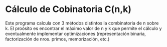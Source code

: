 # Cálculo de Cobinatoria C(n,k)

Este programa calcula con 3 métodos distintos la combinatoria de n sobre k. El proósito
es encontrar el máximo valor de n y k que permite el cálculo y eventualmente implementar
optimizaciones (representación binaria, factorización de nros. primos, memorización, etc.)